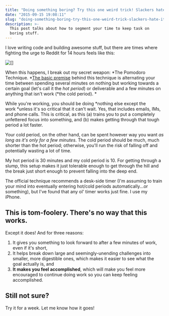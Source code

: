 ```yaml
---
title: "Doing something boring? Try this one weird trick! Slackers hate it!"
date: "2015-09-15 19:08:11"
slug: "doing-something-boring-try-this-one-weird-trick-slackers-hate-it"
description: >-
  This post talks about how to segment your time to keep task on
  boring stuff.
---
```


I love writing code and building awesome stuff, but there are times where fighting the urge to Reddit for 14 hours feels like this:

![[]](https://media.licdn.com/mpr/mpr/shrinknp_800_800/AAEAAQAAAAAAAALDAAAAJGQ0YjI0MTcwLWVmZmMtNDNmZi1iODBmLWQ1MTNmNjUxNDE4Zg.jpg "")

When this happens, I break out my secret weapon: *The Pomodoro Technique. *[The basic premise](http://lifehacker.com/productivity-101-a-primer-to-the-pomodoro-technique-1598992730 "") behind this technique is alternating your time between spending several minutes on nothing but working towards a certain goal (let's call it the *hot period*) or deliverable and a few minutes on anything that isn't work (*the cold period). *<!--more-->

While you're working, you should be doing *nothing else except the work *unless it's so critical that it can't wait. Yes, that includes emails, IMs, and phone calls. This is critical, as this (a) trains you to put a completely unfettered focus into something, and (b) makes getting through that tough period a lot faster.

Your cold period, on the other hand, can be spent however way you want *as long as it's only for a few* *minutes*. The cold period should be much, much shorter than the hot period; otherwise, you'll run the risk of falling off and potentially wasting a lot of time.

My hot period is 30 minutes and my cold period is 10. For getting through a slump, this setup makes it just tolerable enough to get through the hill and the break just short enough to prevent falling into the deep end.

The official technique recommends a desk-side timer (I'm assuming to train your mind into eventually entering hot/cold periods automatically...or something), but I've found that any ol' timer works just fine. I use my iPhone.

## This is tom-foolery. There's no way that this works.

Except it does! And for three reasons:

1. It gives you something to look forward to after a few minutes of work, even if it's short,
2. It helps break down large and seemingly-unending challenges into smaller, more digestible ones, which makes it easier to see what the goal actually is, and
3. **It makes you feel accomplished**, which will make you feel more encouraged to continue doing work so you can keep feeling accomplished.

## Still not sure?

Try it for a week. Let me know how it goes!


